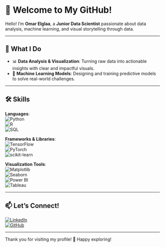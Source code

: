 # 🌟 Welcome to My GitHub!

Hello! I’m **Omar Elglaa**, a **Junior Data Scientist** passionate about data analysis, machine learning, and visual storytelling through data.  

---

## 🚀 What I Do
- 📊 **Data Analysis & Visualization**: Turning raw data into actionable insights with clear and impactful visuals.  
- 🤖 **Machine Learning Models**: Designing and training predictive models to solve real-world challenges.  

---

## 🛠️ Skills
**Languages**:  
![Python](https://img.shields.io/badge/-Python-3776AB?logo=python&logoColor=white&style=flat-square)  
![R](https://img.shields.io/badge/-R-276DC3?logo=r&logoColor=white&style=flat-square)  
![SQL](https://img.shields.io/badge/-SQL-4479A1?logo=postgresql&logoColor=white&style=flat-square)  

**Frameworks & Libraries**:  
![TensorFlow](https://img.shields.io/badge/-TensorFlow-FF6F00?logo=tensorflow&logoColor=white&style=flat-square)  
![PyTorch](https://img.shields.io/badge/-PyTorch-EE4C2C?logo=pytorch&logoColor=white&style=flat-square)  
![scikit-learn](https://img.shields.io/badge/-scikit--learn-F7931E?logo=scikit-learn&logoColor=white&style=flat-square)  

**Visualization Tools**:  
![Matplotlib](https://img.shields.io/badge/-Matplotlib-11557C?logo=plotly&logoColor=white&style=flat-square)  
![Seaborn](https://img.shields.io/badge/-Seaborn-5DA9E9?logo=python&logoColor=white&style=flat-square)  
![Power BI](https://img.shields.io/badge/-Power_BI-F2C811?logo=powerbi&logoColor=black&style=flat-square)  
![Tableau](https://img.shields.io/badge/-Tableau-E97627?logo=tableau&logoColor=white&style=flat-square)  


---

## 📫 Let’s Connect!
[![LinkedIn](https://img.shields.io/badge/-LinkedIn-0A66C2?logo=linkedin&logoColor=white&style=flat-square)](https://www.linkedin.com/in/omar-elglaa)  
[![GitHub](https://img.shields.io/badge/-GitHub-181717?logo=github&logoColor=white&style=flat-square)](https://github.com/omarelglaa)  

---

Thank you for visiting my profile! 🚀 Happy exploring!  
